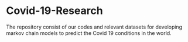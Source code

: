 # Covid-19-Research
The repository consist of our codes and relevant datasets for developing markov chain models to predict the Covid 19 conditions in the world. 
